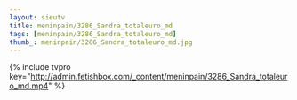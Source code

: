 ```yaml
--- 
layout: sieutv
title: meninpain/3286_Sandra_totaleuro_md
tags: [meninpain/3286_Sandra_totaleuro_md]
thumb_: meninpain/3286_Sandra_totaleuro_md.jpg
---
```

{% include tvpro key="http://admin.fetishbox.com/_content/meninpain/3286_Sandra_totaleuro_md.mp4" %} 
